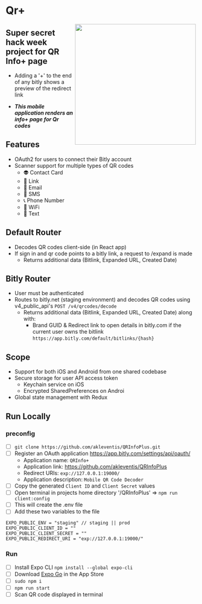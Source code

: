 # Qr+ 
<img src='https://user-images.githubusercontent.com/64287087/161136864-c150d2c0-b825-4791-9825-3fa6616eb49f.PNG' align="right" width='320px'/>

Super secret hack week project for QR Info+ page
---

- Adding a '+' to the end of any bitly shows a preview of the redirect link

- ***This mobile application renders an info+ page for Qr codes***

Features
---
- OAuth2 for users to connect their Bitly account
- Scanner support for multiple types of QR codes
 	- 👽 Contact Card 
	- 🔗 Link 
 	- 📧 Email
	- 📱 SMS
	- 📞 Phone Number
	- 📶 WiFi
  	- 📝 Text

Default Router
---
  - Decodes QR codes client-side (in React app)
  - If sign in and qr code points to a bitly link, a request to /expand is made
	- Returns additional data (Bitlink, Expanded URL, Created Date)

Bitly Router 
---
  - User must be authenticated
  - Routes to bitly.net (staging environment) and decodes QR codes using v4_public_api's `POST /v4/qrcodes/decode`
	- Returns additional data (Bitlink, Expanded URL, Created Date)	along with:
      - Brand GUID & Redirect link to open details in bitly.com if the current user owns the bitlink `https://app.bitly.com/default/bitlinks/{hash}` 

Scope
---
- Support for both iOS and Android from one shared codebase
- Secure storage for user API access token
	- Keychain service on iOS
	- Encrypted SharedPreferences on Androi
- Global state management with Redux


Run Locally
---
### preconfig
- [ ] `git clone https://github.com/akleventis/QRInfoPlus.git`
- [ ] Register an OAuth application https://app.bitly.com/settings/api/oauth/
  - Application name: `QRInfo+`
  - Application link: https://github.com/akleventis/QRInfoPlus
  - Redirect URIs: `exp://127.0.0.1:19000/`
  - Application description: `Mobile QR Code Decoder`
- [ ] Copy the generated `Client ID` and `Client Secret` values
- [ ] Open terminal in projects home directory '/QRInfoPlus' => `npm run client:config`
- [ ] This will create the .env file
- [ ] Add these two variables to the file
```
EXPO_PUBLIC_ENV = "staging" // staging || prod
EXPO_PUBLIC_CLIENT_ID = ""
EXPO_PUBLIC_CLIENT_SECRET = ""
EXPO_PUBLIC_REDIRECT_URI = "exp://127.0.0.1:19000/"
```

### Run
- [ ] Install Expo CLI `npm install --global expo-cli`
- [ ] Download [Expo Go](https://apps.apple.com/us/app/expo-go/id982107779) in the App Store
- [ ] `sudo npm i` 
- [ ] `npm run start`
- [ ] Scan QR code displayed in terminal
